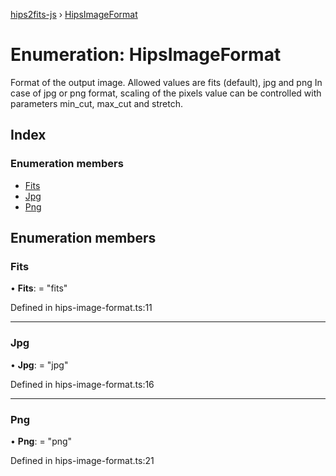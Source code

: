 [hips2fits-js](https://github.com/lloydevans/hips2fits-js/blob/master/docs/md/README.md) › [HipsImageFormat](https://github.com/lloydevans/hips2fits-js/blob/master/docs/md/enums/hipsimageformat.md)

# Enumeration: HipsImageFormat

Format of the output image.
Allowed values are fits (default), jpg and png In case of jpg or png
format, scaling of the pixels value can be controlled with parameters
min_cut, max_cut and stretch.

## Index

### Enumeration members

* [Fits](https://github.com/lloydevans/hips2fits-js/blob/master/docs/md/enums/hipsimageformat.md#fits)
* [Jpg](https://github.com/lloydevans/hips2fits-js/blob/master/docs/md/enums/hipsimageformat.md#jpg)
* [Png](https://github.com/lloydevans/hips2fits-js/blob/master/docs/md/enums/hipsimageformat.md#png)

## Enumeration members

###  Fits

• **Fits**: = "fits"

Defined in hips-image-format.ts:11

___

###  Jpg

• **Jpg**: = "jpg"

Defined in hips-image-format.ts:16

___

###  Png

• **Png**: = "png"

Defined in hips-image-format.ts:21
